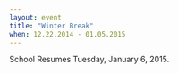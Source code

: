 ```yaml
---
layout: event
title: "Winter Break"
when: 12.22.2014 - 01.05.2015
---
```


School Resumes Tuesday, January 6, 2015.
